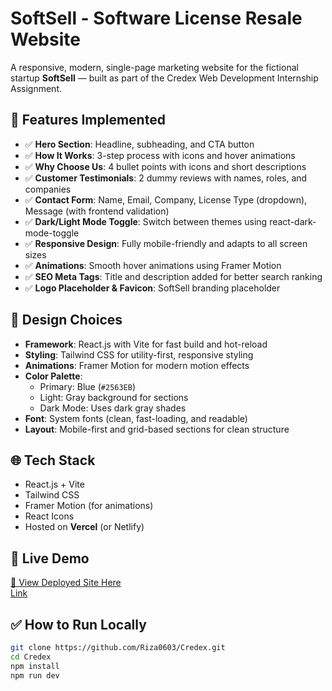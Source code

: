 # SoftSell - Software License Resale Website

A responsive, modern, single-page marketing website for the fictional startup **SoftSell** — built as part of the Credex Web Development Internship Assignment.

## 🚀 Features Implemented
- ✅ **Hero Section**: Headline, subheading, and CTA button
- ✅ **How It Works**: 3-step process with icons and hover animations
- ✅ **Why Choose Us**: 4 bullet points with icons and short descriptions
- ✅ **Customer Testimonials**: 2 dummy reviews with names, roles, and companies
- ✅ **Contact Form**: Name, Email, Company, License Type (dropdown), Message (with frontend validation)
- ✅ **Dark/Light Mode Toggle**: Switch between themes using react-dark-mode-toggle
- ✅ **Responsive Design**: Fully mobile-friendly and adapts to all screen sizes
- ✅ **Animations**: Smooth hover animations using Framer Motion
- ✅ **SEO Meta Tags**: Title and description added for better search ranking
- ✅ **Logo Placeholder & Favicon**: SoftSell branding placeholder

## 🎨 Design Choices
- **Framework**: React.js with Vite for fast build and hot-reload
- **Styling**: Tailwind CSS for utility-first, responsive styling
- **Animations**: Framer Motion for modern motion effects
- **Color Palette**: 
  - Primary: Blue (`#2563EB`)
  - Light: Gray background for sections
  - Dark Mode: Uses dark gray shades
- **Font**: System fonts (clean, fast-loading, and readable)
- **Layout**: Mobile-first and grid-based sections for clean structure

## 🌐 Tech Stack
- React.js + Vite
- Tailwind CSS
- Framer Motion (for animations)
- React Icons
- Hosted on **Vercel** (or Netlify)

## 📄 Live Demo
[🔗 View Deployed Site Here](#)  
[Link](https://wondrous-mochi-851ac2.netlify.app/)

## ✅ How to Run Locally
```bash
git clone https://github.com/Riza0603/Credex.git
cd Credex
npm install
npm run dev
